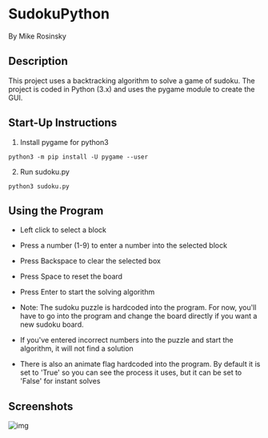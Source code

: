 # SudokuPython
By Mike Rosinsky

## Description
This project uses a backtracking algorithm to solve a game of sudoku. The project is coded in Python (3.x) and uses the pygame module to create the GUI.


## Start-Up Instructions
1) Install pygame for python3
```
python3 -m pip install -U pygame --user
```
2) Run sudoku.py
```
python3 sudoku.py
```

## Using the Program
- Left click to select a block
- Press a number (1-9) to enter a number into the selected block
- Press Backspace to clear the selected box
- Press Space to reset the board
- Press Enter to start the solving algorithm

- Note: The sudoku puzzle is hardcoded into the program. For now, you'll have to go into the program and change the board directly if you want a new sudoku board.
- If you've entered incorrect numbers into the puzzle and start the algorithm, it will not find a solution

- There is also an animate flag hardcoded into the program. By default it is set to 'True' so you can see the process it uses, but it can be set to 'False' for instant solves

## Screenshots

![img](https://i.imgur.com/eJMHSrU.png)
